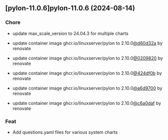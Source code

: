

## [pylon-11.0.6]pylon-11.0.6 (2024-08-14)

### Chore



- update max_scale_version to 24.04.3 for multiple charts

- update container image ghcr.io/linuxserver/pylon to 2.10.0[@d60d32a](https://github.com/d60d32a) by renovate

- update container image ghcr.io/linuxserver/pylon to 2.10.0[@0209820](https://github.com/0209820) by renovate

- update container image ghcr.io/linuxserver/pylon to 2.10.0[@424df0b](https://github.com/424df0b) by renovate

- update container image ghcr.io/linuxserver/pylon to 2.10.0[@a6d9700](https://github.com/a6d9700) by renovate

- update container image ghcr.io/linuxserver/pylon to 2.10.0[@c6a0daf](https://github.com/c6a0daf) by renovate

### Feat



- Add questions.yaml files for various system charts